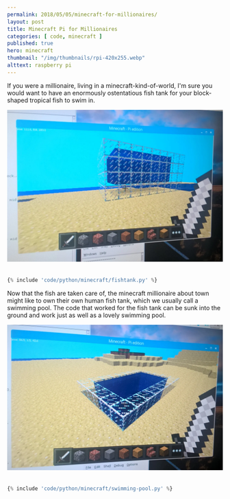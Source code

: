 ```yaml
---
permalink: 2018/05/05/minecraft-for-millionaires/
layout: post
title: Minecraft Pi for Millionaires
categories: [ code, minecraft ]
published: true
hero: minecraft 
thumbnail: "/img/thumbnails/rpi-420x255.webp"
alttext: raspberry pi
---
```


If you were a millionaire, living in a minecraft-kind-of-world, I'm sure you would want to have an enormously ostentatious fish tank for your block-shaped
tropical fish to swim in.

<img src="/img/posts/minecraft-millionaires/fish-tank.webp" alt="fish tank" class="u-max-full-width" />

```python

{% include 'code/python/minecraft/fishtank.py' %}

```

Now that the fish are taken care of, the minecraft millionaire about town might like to own their own human fish tank, which we usually call a swimming pool. The code that worked for the fish tank can be sunk into the ground and work just as well as a lovely swimming pool.

<img src="/img/posts/minecraft-millionaires/swimming-pool.webp" alt="swimming pool" class="u-max-full-width" />


```python

{% include 'code/python/minecraft/swimming-pool.py' %}

```
